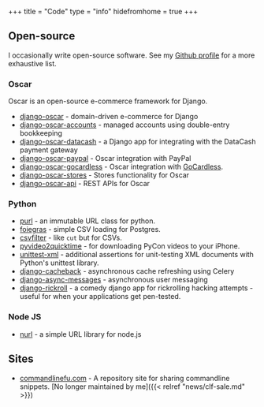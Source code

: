 +++ 
title = "Code"
type = "info"
hidefromhome = true
+++

## Open-source

I occasionally write open-source software. See my [Github
profile](https://github.com/codeinthehole) for a more
exhaustive list.

### Oscar

Oscar is an open-source e-commerce framework for Django.

- [django-oscar](https://github.com/tangentlabs/django-oscar) - domain-driven e-commerce for Django
- [django-oscar-accounts](https://github.com/tangentlabs/django-oscar-accounts) - managed accounts using double-entry bookkeeping
- [django-oscar-datacash](https://github.com/tangentlabs/django-oscar-datacash) - a Django app for integrating with the DataCash payment gateway
- [django-oscar-paypal](https://github.com/tangentlabs/django-oscar-paypal) - Oscar integration with PayPal
- [django-oscar-gocardless](https://github.com/tangentlabs/django-oscar-gocardless) - Oscar integration with [GoCardless](https://gocardless.com/).
- [django-oscar-stores](https://github.com/tangentlabs/django-oscar-stores) - Stores functionality for Oscar
- [django-oscar-api](https://github.com/tangentlabs/django-oscar-api) - REST APIs for Oscar


### Python

- [purl](https://github.com/codeinthehole/purl) - an immutable URL class for python.
- [foiegras](https://github.com/codeinthehole/foiegras) - simple CSV loading for Postgres.
- [csvfilter](https://github.com/codeinthehole/csvfilter) - like `cut` but for CSVs.
- [pyvideo2quicktime](https://github.com/codeinthehole/pyvideo2quicktime) - for downloading PyCon videos to your iPhone.
- [unittest-xml](https://github.com/codeinthehole/unittest-xml) - additional assertions for unit-testing XML documents
  with Python's unittest library.
- [django-cacheback](https://github.com/codeinthehole/django-cacheback) - asynchronous cache refreshing using Celery
- [django-async-messages](https://github.com/codeinthehole/django-async-messages) - asynchronous user messaging
- [django-rickroll](https://github.com/codeinthehole/django-rickroll) - a comedy django app for rickrolling hacking attempts - useful
  for when your applications get pen-tested.

### Node JS

- [nurl](https://github.com/codeinthehole/nurl) - a simple URL library for node.js


## Sites

- [commandlinefu.com](http://www.commandlinefu.com) - A repository site for
  sharing commandline snippets. 
  [No longer maintained by me]({{< relref "news/clf-sale.md" >}})
